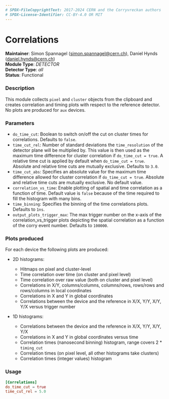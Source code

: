 ```yaml
---
# SPDX-FileCopyrightText: 2017-2024 CERN and the Corryvreckan authors
# SPDX-License-Identifier: CC-BY-4.0 OR MIT
---
```

# Correlations
**Maintainer**: Simon Spannagel (<simon.spannagel@cern.ch>), Daniel Hynds (<daniel.hynds@cern.ch>)  
**Module Type**: *DETECTOR*  
**Detector Type**: *all*  
**Status**: Functional

### Description
This module collects `pixel` and `cluster` objects from the clipboard and creates correlation and timing plots with respect to the reference detector.
No plots are produced for `aux` devices.

### Parameters
* `do_time_cut`: Boolean to switch on/off the cut on cluster times for correlations. Defaults to `false`.
* `time_cut_rel`: Number of standard deviations the `time_resolution` of the detector plane will be multiplied by. This value is then used as the maximum time difference for cluster correlation if `do_time_cut = true`. A relative time cut is applied by default when `do_time_cut = true`. Absolute and relative time cuts are mutually exclusive. Defaults to `3.0`.
* `time_cut_abs`: Specifies an absolute value for the maximum time difference allowed for cluster correlation if `do_time_cut = true`. Absolute and relative time cuts are mutually exclusive. No default value.
* `correlation_vs_time`: Enable plotting of spatial and time correlation as a function of time. Default value is `false` because of the time required to fill the histogram with many bins.
* `time_binning`: Specifies the binning of the time correlations plots. Defaults to `1ns`.
* `output_plots_trigger_max`: The max trigger number on the x-axis of the correlation_vs_trigger plots depicting the spatial correlation as a function of the corry event number. Defaults to `100000`.

### Plots produced
For each device the following plots are produced:

* 2D histograms:
    * Hitmaps on pixel and cluster-level
    * Time correlation over time (on cluster and pixel level)
    * Time correlation over raw value (both on cluster and pixel level)
    * Correlations in X/Y, columns/columns, columns/rows, rows/rows and rows/columns in local coordinates
    * Correlations in X and Y in global coordinates
    * Correlations between the device and the reference in X/X, Y/Y, X/Y, Y/X versus trigger number

* 1D histograms:
    * Correlations between the device and the reference in X/X, Y/Y, X/Y, Y/X
    * Correlations in X and Y in global coordinates versus time
    * Correlation times (nanosecond binning) histogram, range covers 2 * `timing_cut`
    * Correlation times (on pixel level, all other histograms take clusters)
    * Correlation times (integer values) histogram

### Usage
```toml
[Correlations]
do_time_cut = true
time_cut_rel = 5.0
```
